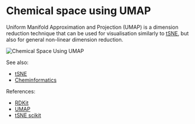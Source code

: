 <!-- TITLE: Chemical Space Using UMAP -->
<!-- SUBTITLE: -->

# Chemical space using UMAP

Uniform Manifold Approximation and Projection (UMAP) is a dimension reduction technique that can be used for
visualisation similarly to [tSNE](https://scikit-learn.org/stable/modules/generated/sklearn.manifold.TSNE.html), but
also for general non-linear dimension reduction.

![Chemical Space Using UMAP](../../../uploads/chem/umap.png "Chemical Space Using UMAP")

See also:

* [tSNE](tsne.md)
* [Cheminformatics](../cheminformatics.md)

References:

* [RDKit](https://www.rdkit.org)
* [UMAP](https://umap-learn.readthedocs.io/en/latest/)
* [tSNE scikit](https://scikit-learn.org/stable/modules/generated/sklearn.manifold.TSNE.html)
